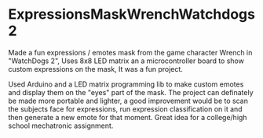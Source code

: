 # ExpressionsMaskWrenchWatchdogs2
Made a fun expressions / emotes mask from the game character Wrench in "WatchDogs 2", Uses 8x8 LED matrix an a microcontroller board to show custom expressions on the mask, It was a fun project.

Used Arduino and a LED matrix programming lib to make custom emotes and display them on the "eyes" part of the mask. The project can definately be made more portable and lighter, a good improvement would be to scan the subjects face for expressions, run expression classification on it and then generate a new emote for that moment. Great idea for a college/high school mechatronic assignment.
